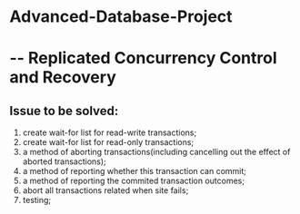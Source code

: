 # Advanced-Database-Project
#  -- Replicated Concurrency Control and Recovery
##  Issue to be solved:
1. create wait-for list for read-write transactions;
2. create wait-for list for read-only transactions;
3. a method of aborting transactions(including cancelling out the effect of aborted transactions);
4. a method of reporting whether this transaction can commit;
5. a method of reporting the commited transaction outcomes;
6. abort all transactions related when site fails;
7. testing;
